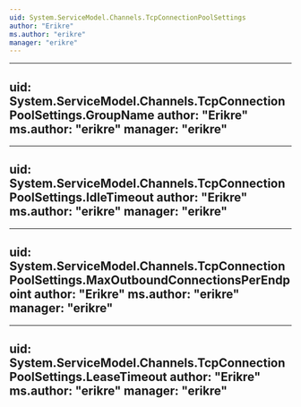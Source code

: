 ```yaml
---
uid: System.ServiceModel.Channels.TcpConnectionPoolSettings
author: "Erikre"
ms.author: "erikre"
manager: "erikre"
---
```


---
uid: System.ServiceModel.Channels.TcpConnectionPoolSettings.GroupName
author: "Erikre"
ms.author: "erikre"
manager: "erikre"
---

---
uid: System.ServiceModel.Channels.TcpConnectionPoolSettings.IdleTimeout
author: "Erikre"
ms.author: "erikre"
manager: "erikre"
---

---
uid: System.ServiceModel.Channels.TcpConnectionPoolSettings.MaxOutboundConnectionsPerEndpoint
author: "Erikre"
ms.author: "erikre"
manager: "erikre"
---

---
uid: System.ServiceModel.Channels.TcpConnectionPoolSettings.LeaseTimeout
author: "Erikre"
ms.author: "erikre"
manager: "erikre"
---
